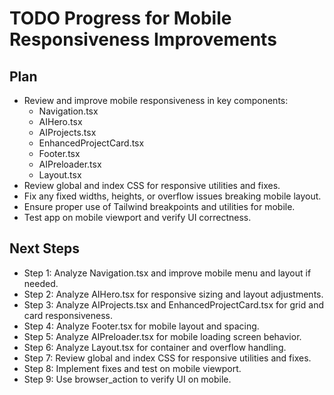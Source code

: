# TODO Progress for Mobile Responsiveness Improvements

## Plan
- Review and improve mobile responsiveness in key components:
  - Navigation.tsx
  - AIHero.tsx
  - AIProjects.tsx
  - EnhancedProjectCard.tsx
  - Footer.tsx
  - AIPreloader.tsx
  - Layout.tsx
- Review global and index CSS for responsive utilities and fixes.
- Fix any fixed widths, heights, or overflow issues breaking mobile layout.
- Ensure proper use of Tailwind breakpoints and utilities for mobile.
- Test app on mobile viewport and verify UI correctness.

## Next Steps
- Step 1: Analyze Navigation.tsx and improve mobile menu and layout if needed.
- Step 2: Analyze AIHero.tsx for responsive sizing and layout adjustments.
- Step 3: Analyze AIProjects.tsx and EnhancedProjectCard.tsx for grid and card responsiveness.
- Step 4: Analyze Footer.tsx for mobile layout and spacing.
- Step 5: Analyze AIPreloader.tsx for mobile loading screen behavior.
- Step 6: Analyze Layout.tsx for container and overflow handling.
- Step 7: Review global and index CSS for responsive utilities and fixes.
- Step 8: Implement fixes and test on mobile viewport.
- Step 9: Use browser_action to verify UI on mobile.
